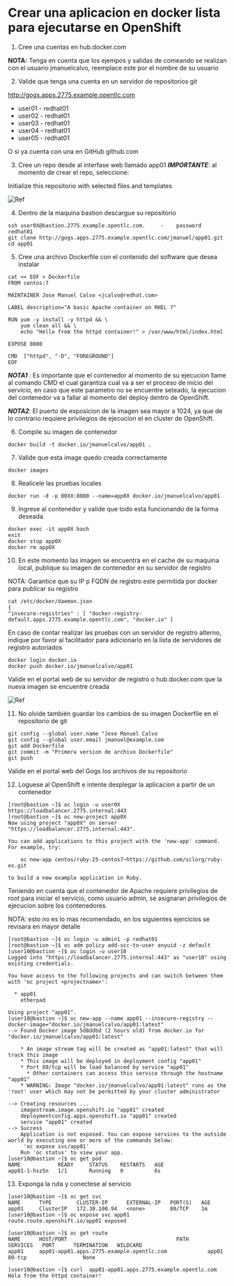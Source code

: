 # Crear una aplicacion en docker lista para ejecutarse en OpenShift

1. Cree una cuentas en hub.docker.com

**NOTA:** Tenga en cuenta que los ejempos y salidas de comeando se realizan con el usuario jmanuelcalvo, reemplace este por el nombre de su usuario

2. Valide que tenga una cuenta en un servidor de repositorios git

http://gogs.apps.2775.example.opentlc.com

* user01  - redhat01
* user02  - redhat01
* user03  - redhat01
* user04  - redhat01
* user05  - redhat01

O si ya cuenta con una en GitHub github.com

3. Cree un repo desde al interfase web llamado app01
***IMPORTANTE***: al momento de crear el repo, seleccione:

Initialize this repositorio with selected files and templates

![Ref](img/app01.png)

4. Dentro de la maquina bastion descargue su repositorio
```
ssh user0X@bastion.2775.example.opentlc.com.     -    password redhat01
git clone http://gogs.apps.2775.example.opentlc.com/jmanuel/app01.git
cd app01
```

5. Cree una archivo Dockerfile con el contenido del software que desea instalar

```
cat << EOF > Dockerfile
FROM centos:7

MAINTAINER Jose Manuel Calvo <jcalvo@redhat.com>

LABEL description="A basic Apache container on RHEL 7"

RUN yum -y install -y httpd && \
    yum clean all && \
    echo "Hello from the httpd container!" > /var/www/html/index.html

EXPOSE 8080

CMD  ["httpd", "-D", "FOREGROUND"]
EOF
```

***NOTA1*** : Es importante que el contenedor al momento de su ejecucion llame al comando CMD el cual garantiza cual va a ser el proceso de inicio del servicio, en caso que este parametro no se encuentre seteado, la ejecucion del contenedor va a fallar al momento del deploy dentro de OpenShift.

***NOTA2***:  El puerto de exposicion de la imagen sea mayor a 1024, ya que de lo contrario requiere privilegios de ejecucion el en cluster de OpenShift.


6. Compile su imagen de contenedor
```
docker build -t docker.io/jmanuelcalvo/app01 .
```

7. Valide que esta image quedo creada correctamente
```
docker images
```

8. Realícele las pruebas locales
```
docker run -d -p 80XX:8080 --name=app0X docker.io/jmanuelcalvo/app01
```

9. Ingrese al contenedor y valide que todo esta funcionando de la forma deseada
```
docker exec -it app0X bash
exit
docker stop app0X
docker rm app0X
```

10. En este momento las imagen se encuentra en el cache de su maquina local, publique su imagen de contenedor en su servidor de registro

NOTA:
 Garantice que su IP p FQDN de registro este permitida por docker para publicar su registro
```
cat /etc/docker/daemon.json
{
"insecure-registries" : [ "docker-registry-default.apps.2775.example.opentlc.com", "docker.io" ]
```
En caso de contar realizar las pruebas con un servidor de registro alterno, indique por favor al facilitador para adicionarlo en la lista de servidores de registro autoriados

```
docker login docker.io
docker push docker.io/jmanuelcalvo/app01
```
Valide en el portal web de su servidor de registro o hub.docker.com que la nueva imagen se encuentre creada

![Ref](img/app02.png)


11. No olvide también guardar los cambios de su imagen Dockerfile en el repositorio de git
```
git config --global user.name "Jose Manuel Calvo
git config --global user.email jmanuel@example.com
git add Dockerfile
git commit -m "Primera version de archivo Dockerfile"
git push
```

Valide en el portal web del Gogs los archivos de su repositorio

12. Loguese al OpenShift e intente desplegar la aplicacion a partir de un contenedor

```
[root@bastion ~]$ oc login -u user0X https://loadbalancer.2775.internal:443
[root@bastion ~]$ oc new-project app0X
Now using project "app0X" on server "https://loadbalancer.2775.internal:443".

You can add applications to this project with the 'new-app' command. For example, try:

    oc new-app centos/ruby-25-centos7~https://github.com/sclorg/ruby-ex.git

to build a new example application in Ruby.
```

Teniendo en cuenta que el contenedor de Apache requiere privilegios de root para iniciar el servicio, como usuario admin, se asignaran privilegios de ejecucion sobre los contenedores.

NOTA: esto no es lo mas recomendado, en los siguientes ejercicios se revisara en mayor detalle
```
[root@bastion ~]$ oc login -u admin1 -p redhat01
[root@bastion ~]$ oc adm policy add-scc-to-user anyuid -z default
[user10@bastion ~]$ oc login -u user10
Logged into "https://loadbalancer.2775.internal:443" as "user10" using existing credentials.

You have access to the following projects and can switch between them with 'oc project <projectname>':

  * app01
    etherpad

Using project "app01".
[user10@bastion ~]$ oc new-app --name app01 --insecure-registry --docker-image="docker.io/jmanuelcalvo/app01:latest"
--> Found Docker image 5d8ddbd (2 hours old) from docker.io for "docker.io/jmanuelcalvo/app01:latest"

    * An image stream tag will be created as "app01:latest" that will track this image
    * This image will be deployed in deployment config "app01"
    * Port 80/tcp will be load balanced by service "app01"
      * Other containers can access this service through the hostname "app01"
    * WARNING: Image "docker.io/jmanuelcalvo/app01:latest" runs as the 'root' user which may not be permitted by your cluster administrator

--> Creating resources ...
    imagestream.image.openshift.io "app01" created
    deploymentconfig.apps.openshift.io "app01" created
    service "app01" created
--> Success
    Application is not exposed. You can expose services to the outside world by executing one or more of the commands below:
     'oc expose svc/app01'
    Run 'oc status' to view your app.
[user10@bastion ~]$ oc get pod
NAME            READY     STATUS    RESTARTS   AGE
app01-1-hsz5n   1/1       Running   0          6s

```

13. Exponga la ruta y conectese al servicio

```
[user10@bastion ~]$ oc get svc
NAME      TYPE        CLUSTER-IP      EXTERNAL-IP   PORT(S)   AGE
app01     ClusterIP   172.30.100.94   <none>        80/TCP    1m
[user10@bastion ~]$ oc expose svc app01
route.route.openshift.io/app01 exposed

[user10@bastion ~]$ oc get route
NAME      HOST/PORT                                   PATH      SERVICES   PORT      TERMINATION   WILDCARD
app01     app01-app01.apps.2775.example.opentlc.com             app01      80-tcp                  None

[user10@bastion ~]$ curl  app01-app01.apps.2775.example.opentlc.com
Hola from the httpd container!
```
